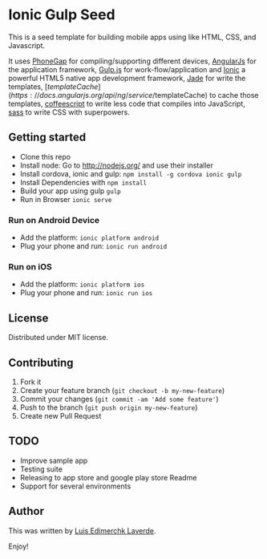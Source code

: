 Ionic Gulp Seed
===============


This is a seed template for building mobile apps using like HTML, CSS, and Javascript.

It uses [PhoneGap](http://phonegap.com/) for compiling/supporting different devices, [AngularJs](http://angularjs.org/) for the application framework, [Gulp.js](http://gulpjs.com/) for work-flow/application and [Ionic](http://ionicframework.com/) a powerful HTML5 native app development framework, [Jade](http://jade-lang.com/) for write the templates, [$templateCache](https://docs.angularjs.org/api/ng/service/$templateCache) to cache those templates, [coffeescript](http://coffeescript.org/) to write less code that compiles into JavaScript, [sass](http://sass-lang.com/) to write CSS with superpowers.


## Getting started

* Clone this repo
* Install node: Go to http://nodejs.org/ and use their installer
* Install cordova, ionic and gulp: `npm install -g cordova ionic gulp`
* Install Dependencies with `npm install`
* Build your app using gulp `gulp`
* Run in Browser `ionic serve`


### Run on Android Device

* Add the platform: `ionic platform android`
* Plug your phone and run: `ionic run android`


### Run on iOS

* Add the platform: `ionic platform ios`
* Plug your phone and run: `ionic run ios`


## License

Distributed under MIT license.

## Contributing

1. Fork it
2. Create your feature branch (`git checkout -b my-new-feature`)
3. Commit your changes (`git commit -am 'Add some feature'`)
4. Push to the branch (`git push origin my-new-feature`)
5. Create new Pull Request


## TODO

* Improve sample app
* Testing suite
* Releasing to app store and google play store Readme
* Support for several environments



## Author
This was written by [Luis Edimerchk Laverde](http:///edymerchk.com).



Enjoy!